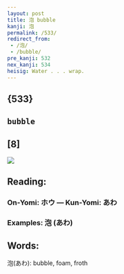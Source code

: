 ```yaml
---
layout: post
title: 泡 bubble
kanji: 泡
permalink: /533/
redirect_from:
 - /泡/
 - /bubble/
pre_kanji: 532
nex_kanji: 534
heisig: Water . . . wrap.
---
```


## {533}

## `bubble`

## [8]

<div class="stroke"><img src="E6B3A1.png" /></div>

## Reading:

### On-Yomi: ホウ &mdash; Kun-Yomi: あわ

### Examples: 泡 (あわ)

## Words:

泡(あわ): bubble, foam, froth
